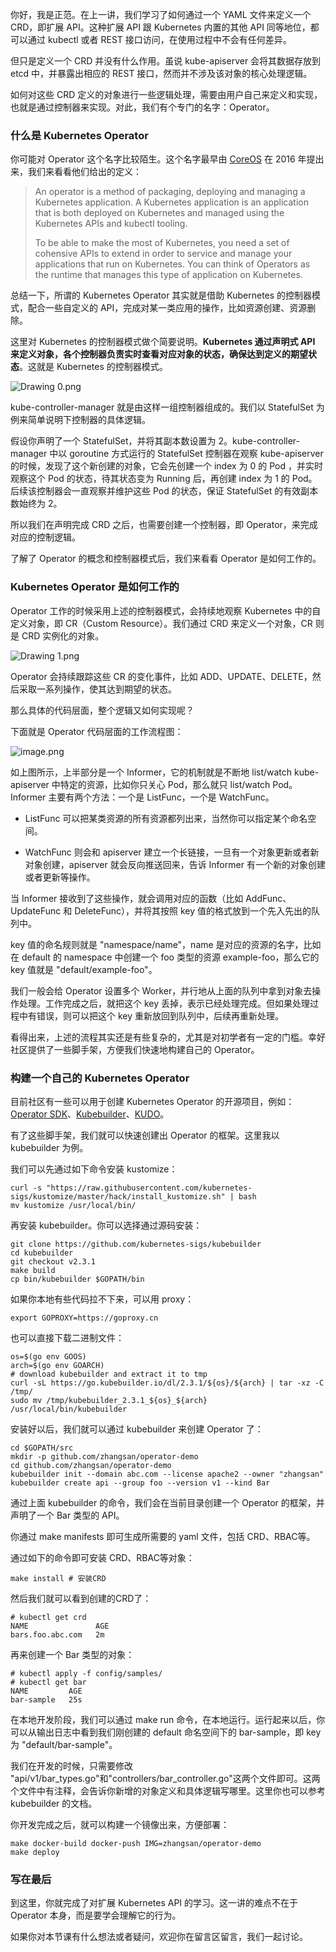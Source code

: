 你好，我是正范。在上一讲，我们学习了如何通过一个 YAML 文件来定义一个 CRD，即扩展 API。这种扩展 API 跟 Kubernetes 内置的其他 API 同等地位，都可以通过 kubectl 或者 REST 接口访问，在使用过程中不会有任何差异。

但只是定义一个 CRD 并没有什么作用。虽说 kube-apiserver 会将其数据存放到 etcd 中，并暴露出相应的 REST 接口，然而并不涉及该对象的核心处理逻辑。

如何对这些 CRD 定义的对象进行一些逻辑处理，需要由用户自己来定义和实现，也就是通过控制器来实现。对此，我们有个专门的名字：Operator。

### 什么是 Kubernetes Operator

你可能对 Operator 这个名字比较陌生。这个名字最早由 [CoreOS](https://coreos.com/operators/) 在 2016 年提出来，我们来看看他们给出的定义：
> An operator is a method of packaging, deploying and managing a Kubernetes application. A Kubernetes application is an application that is both deployed on Kubernetes and managed using the Kubernetes APIs and kubectl tooling.
>
> To be able to make the most of Kubernetes, you need a set of cohensive APIs to extend in order to service and manage your applications that run on Kubernetes. You can think of Operators as the runtime that manages this type of application on Kubernetes.

总结一下，所谓的 Kubernetes Operator 其实就是借助 Kubernetes 的控制器模式，配合一些自定义的 API，完成对某一类应用的操作，比如资源创建、资源删除。

这里对 Kubernetes 的控制器模式做个简要说明。**Kubernetes 通过声明式 API 来定义对象，各个控制器负责实时查看对应对象的状态，确保达到定义的期望状态**。这就是 Kubernetes 的控制器模式。

![Drawing 0.png](https://s0.lgstatic.com/i/image/M00/74/A3/Ciqc1F_HAmyACHLHAAHSt7ZcZoY464.png)

kube-controller-manager 就是由这样一组控制器组成的。我们以 StatefulSet 为例来简单说明下控制器的具体逻辑。

假设你声明了一个 StatefulSet，并将其副本数设置为 2。kube-controller-manager 中以 goroutine 方式运行的 StatefulSet 控制器在观察 kube-apiserver 的时候，发现了这个新创建的对象，它会先创建一个 index 为 0 的 Pod ，并实时观察这个 Pod 的状态，待其状态变为 Running 后，再创建 index 为 1 的 Pod。后续该控制器会一直观察并维护这些 Pod 的状态，保证 StatefulSet 的有效副本数始终为 2。

所以我们在声明完成 CRD 之后，也需要创建一个控制器，即 Operator，来完成对应的控制逻辑。

了解了 Operator 的概念和控制器模式后，我们来看看 Operator 是如何工作的。

### Kubernetes Operator 是如何工作的

Operator 工作的时候采用上述的控制器模式，会持续地观察 Kubernetes 中的自定义对象，即 CR（Custom Resource）。我们通过 CRD 来定义一个对象，CR 则是 CRD 实例化的对象。

![Drawing 1.png](https://s0.lgstatic.com/i/image/M00/74/A3/Ciqc1F_HAnWAZUN3AAGfGj4K8Gw651.png)

Operator 会持续跟踪这些 CR 的变化事件，比如 ADD、UPDATE、DELETE，然后采取一系列操作，使其达到期望的状态。

那么具体的代码层面，整个逻辑又如何实现呢？

下面就是 Operator 代码层面的工作流程图：

![image.png](https://s0.lgstatic.com/i/image/M00/74/ED/CgqCHl_HLoWAHjvEAAPol71Pgh8456.png)

如上图所示，上半部分是一个 Informer，它的机制就是不断地 list/watch kube-apiserver 中特定的资源，比如你只关心 Pod，那么就只 list/watch Pod。Informer 主要有两个方法：一个是 ListFunc，一个是 WatchFunc。

* ListFunc 可以把某类资源的所有资源都列出来，当然你可以指定某个命名空间。

* WatchFunc 则会和 apiserver 建立一个长链接，一旦有一个对象更新或者新对象创建，apiserver 就会反向推送回来，告诉 Informer 有一个新的对象创建或者更新等操作。

当 Informer 接收到了这些操作，就会调用对应的函数（比如 AddFunc、UpdateFunc 和 DeleteFunc），并将其按照 key 值的格式放到一个先入先出的队列中。

key 值的命名规则就是 "namespace/name"，name 是对应的资源的名字，比如在 default 的 namespace 中创建一个 foo 类型的资源 example-foo，那么它的 key 值就是 "default/example-foo"。

我们一般会给 Operator 设置多个 Worker，并行地从上面的队列中拿到对象去操作处理。工作完成之后，就把这个 key 丢掉，表示已经处理完成。但如果处理过程中有错误，则可以把这个 key 重新放回到队列中，后续再重新处理。

看得出来，上述的流程其实还是有些复杂的，尤其是对初学者有一定的门槛。幸好社区提供了一些脚手架，方便我们快速地构建自己的 Operator。

### 构建一个自己的 Kubernetes Operator

目前社区有一些可以用于创建 Kubernetes Operator 的开源项目，例如：[Operator SDK](https://github.com/operator-framework/operator-sdk)、[Kubebuilder](https://github.com/kubernetes-sigs/kubebuilder)、[KUDO](https://github.com/kudobuilder/kudo)。

有了这些脚手架，我们就可以快速创建出 Operator 的框架。这里我以 kubebuilder 为例。

我们可以先通过如下命令安装 kustomize：

    curl -s "https://raw.githubusercontent.com/kubernetes-sigs/kustomize/master/hack/install_kustomize.sh" | bash
    mv kustomize /usr/local/bin/

再安装 kubebuilder。你可以选择通过源码安装：

```shell
git clone https://github.com/kubernetes-sigs/kubebuilder
cd kubebuilder
git checkout v2.3.1
make build
cp bin/kubebuilder $GOPATH/bin
```

如果你本地有些代码拉不下来，可以用 proxy：

```shell
export GOPROXY=https://goproxy.cn
```

也可以直接下载二进制文件：

```shell
os=$(go env GOOS)
arch=$(go env GOARCH)
# download kubebuilder and extract it to tmp
curl -sL https://go.kubebuilder.io/dl/2.3.1/${os}/${arch} | tar -xz -C /tmp/
sudo mv /tmp/kubebuilder_2.3.1_${os}_${arch} /usr/local/bin/kubebuilder
```

安装好以后，我们就可以通过 kubebuilder 来创建 Operator 了：

```shell
cd $GOPATH/src
mkdir -p github.com/zhangsan/operator-demo
cd github.com/zhangsan/operator-demo
kubebuilder init --domain abc.com --license apache2 --owner "zhangsan"
kubebuilder create api --group foo --version v1 --kind Bar
```

通过上面 kubebuilder 的命令，我们会在当前目录创建一个 Operator 的框架，并声明了一个 Bar 类型的 API。

你通过 make manifests 即可生成所需要的 yaml 文件，包括 CRD、RBAC等。

通过如下的命令即可安装 CRD、RBAC等对象：

```shell
make install # 安装CRD
```

然后我们就可以看到创建的CRD了：

```shell
# kubectl get crd
NAME               AGE
bars.foo.abc.com   2m
```

再来创建一个 Bar 类型的对象：

```shell
# kubectl apply -f config/samples/
# kubectl get bar 
NAME         AGE
bar-sample   25s
```

在本地开发阶段，我们可以通过 make run 命令，在本地运行。运行起来以后，你可以从输出日志中看到我们刚创建的 default 命名空间下的 bar-sample，即 key 为 "default/bar-sample"。

我们在开发的时候，只需要修改 "api/v1/bar_types.go"和"controllers/bar_controller.go"这两个文件即可。这两个文件中有注释，会告诉你新增的对象定义和具体逻辑写哪里。这里你也可以参考 kubebuilder 的文档。

你开发完成之后，就可以构建一个镜像出来，方便部署：

```shell
make docker-build docker-push IMG=zhangsan/operator-demo
make deploy
```

### 写在最后

到这里，你就完成了对扩展 Kubernetes API 的学习。这一讲的难点不在于 Operator 本身，而是要学会理解它的行为。

如果你对本节课有什么想法或者疑问，欢迎你在留言区留言，我们一起讨论。
